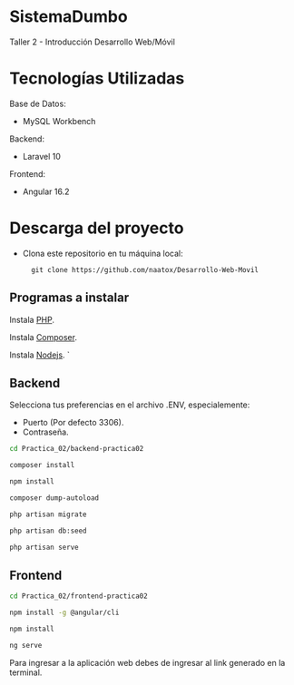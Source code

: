 # SistemaDumbo
Taller 2 - Introducción Desarrollo Web/Móvil


Tecnologías Utilizadas
================================================================================================================
Base de Datos:
- MySQL Workbench
  
Backend:
- Laravel 10
  
Frontend:
- Angular 16.2

Descarga del proyecto
================================================================================================================

- Clona este repositorio en tu máquina local: 

		git clone https://github.com/naatox/Desarrollo-Web-Movil


## Programas a instalar
Instala [PHP](https://www.php.net/manual/es/install.php).

Instala [Composer](https://getcomposer.org/download/).

Instala [Nodejs](https://nodejs.org/en).
`

## Backend
Selecciona tus preferencias en el archivo .ENV, especialemente:
- Puerto (Por defecto 3306).
- Contraseña.

```bash
cd Practica_02/backend-practica02

composer install

npm install

composer dump-autoload

php artisan migrate

php artisan db:seed

php artisan serve
```

## Frontend

```bash
cd Practica_02/frontend-practica02

npm install -g @angular/cli

npm install 

ng serve
```
Para ingresar a la aplicación web debes de ingresar al link generado en la terminal.
